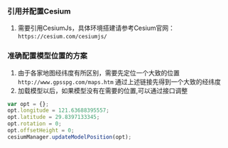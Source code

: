 ### 引用并配置Cesium
1. 需要引用CesiumJs，具体环境搭建请参考Cesium官网：
`https://cesium.com/cesiumjs/`



### 准确配置模型位置的方案
1. 由于各家地图经纬度有所区别，需要先定位一个大致的位置
`http://www.gpsspg.com/maps.htm`
通过上述链接先得到一个大致的经纬度
2. 加载模型以后，如果模型没有在需要的位置,可以通过接口调整
```JavaScript
var opt = {};
opt.longitude = 121.63688395557;
opt.latitude = 29.8397133345;
opt.rotation = 0;
opt.offsetHeight = 0;
cesiumManager.updateModelPosition(opt);
```
